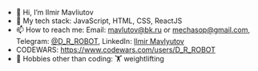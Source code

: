 - 👋 Hi, I’m Ilmir Mavliutov
- 🌱 My tech stack: JavaScript, HTML, CSS, ReactJS
- 📫 How to reach me: Email: mavlutov@bk.ru or mechasop@gmail.com, Telegram: [@D_R_ROBOT](https://t.me/D_R_ROBOT), LinkedIn: [Ilmir Mavlyutov](https://www.linkedin.com/in/ilmir-mavlyutov-01265a20a/)
- CODEWARS: https://www.codewars.com/users/D_R_ROBOT
- 👀 Hobbies other than coding: 🏋 weightlifting

<!---
root0f/root0f is a ✨ special ✨ repository because its `README.md` (this file) appears on your GitHub profile.
You can click the Preview link to take a look at your changes.
--->
